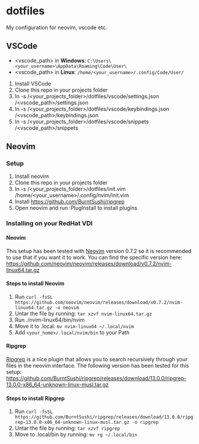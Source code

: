 # dotfiles

My configuration for neovim, vscode etc.

## VSCode

* <vscode_path> in **Windows**: ```C:\Users\<your_username>\AppData\Roaming\Code\User\```
* <vscode_path> in **Linux**: ```/home/<your_username>/.config/Code/User/```

1. Install VSCode
2. Clone this repo in your projects folder
3. ln -s /<your_projects_folder>/dotfiles/vscode/settings.json /<vscode_path>/settings.json
4. ln -s /<your_projects_folder>/dotfiles/vscode/keybindings.json /<vscode_path>/keybindings.json
5. ln -s /<your_projects_folder>/dotfiles/vscode/snippets /<vscode_path>/snippets

## Neovim

### Setup

1. Install neovim
2. Clone this repo in your projects folder
3. ln -s /<your_projects_folder>/dotfiles/init.vim /home/<your_username>/.config/nvim/init.vim
4. Install https://github.com/BurntSushi/ripgrep
5. Open neovim and run :PlugInstall to install plugins

### Installing on your RedHat VDI
#### Neovim
This setup has been tested with [Neovim](https://github.com/neovim/neovim) version 0.7.2 so it is recommended to use that if you want it to work.
You can find the specific version here:
https://github.com/neovim/neovim/releases/download/v0.7.2/nvim-linux64.tar.gz

#### Steps to install Neovim
1. Run ```curl -fsSL https://github.com/neovim/neovim/releases/download/v0.7.2/nvim-linux64.tar.gz -o neovim```
2. Untar the file by running: ```tar xzvf nvim-linux64.tar.gz```
3. Run ./nvim-linux64/bin/nvim
4. Move it to .local: ```mv nvim-linux64 ~/.local/nvim```
5. Add ```<your_home>/.local/nvim/bin``` to your Path

#### Ripgrep
[Ripgrep](https://github.com/BurntSushi/ripgrep) is a nice plugin that allows you to search recursively through your files in the neovim interface.
The following version has been tested for this setup:
https://github.com/BurntSushi/ripgrep/releases/download/13.0.0/ripgrep-13.0.0-x86_64-unknown-linux-musl.tar.gz

#### Steps to install Ripgrep
1. Run ```curl -fsSL https://github.com/BurntSushi/ripgrep/releases/download/13.0.0/ripgrep-13.0.0-x86_64-unknown-linux-musl.tar.gz -o ripgrep```
2. Untar the file by running: ```tar xzvf ripgrep```
3. Move to .local/bin by running: ```mv rg ~/.local/bin```
